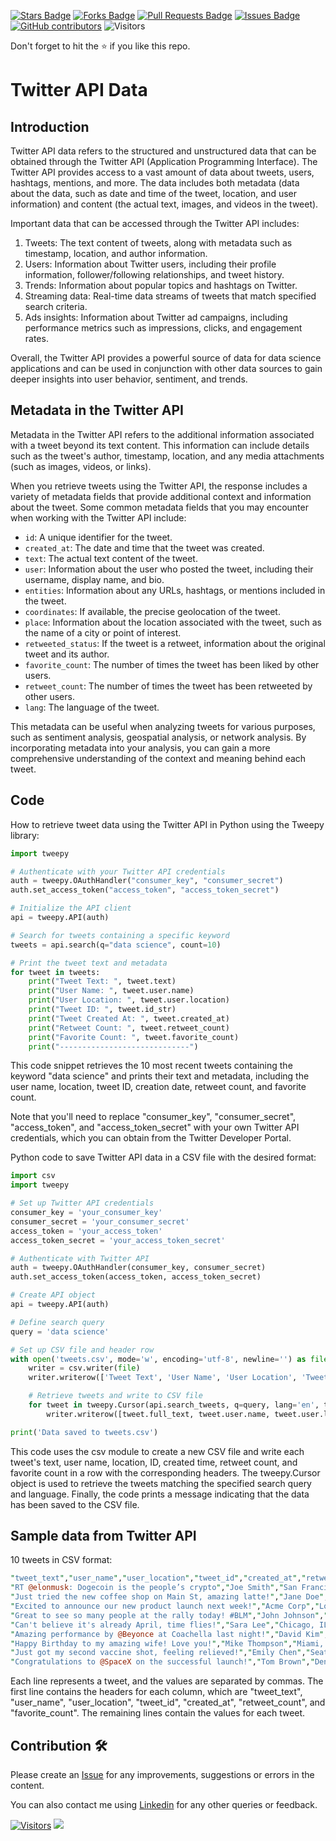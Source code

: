 <a href="https://github.com/drshahizan/special-topic-data-engineering/stargazers"><img src="https://img.shields.io/github/stars/drshahizan/special-topic-data-engineering" alt="Stars Badge"/></a>
<a href="https://github.com/drshahizan/special-topic-data-engineering/network/members"><img src="https://img.shields.io/github/forks/drshahizan/special-topic-data-engineering" alt="Forks Badge"/></a>
<a href="https://github.com/drshahizan/special-topic-data-engineering/pulls"><img src="https://img.shields.io/github/issues-pr/drshahizan/special-topic-data-engineering" alt="Pull Requests Badge"/></a>
<a href="https://github.com/drshahizan/special-topic-data-engineering/issues"><img src="https://img.shields.io/github/issues/drshahizan/special-topic-data-engineering" alt="Issues Badge"/></a>
<a href="https://github.com/drshahizan/special-topic-data-engineering/graphs/contributors"><img alt="GitHub contributors" src="https://img.shields.io/github/contributors/drshahizan/special-topic-data-engineering?color=2b9348"></a>
![Visitors](https://api.visitorbadge.io/api/visitors?path=https%3A%2F%2Fgithub.com%2Fdrshahizan%2Fspecial-topic-data-engineering&labelColor=%23d9e3f0&countColor=%23697689&style=flat)

Don't forget to hit the :star: if you like this repo.

# Twitter API Data

## Introduction
Twitter API data refers to the structured and unstructured data that can be obtained through the Twitter API (Application Programming Interface). The Twitter API provides access to a vast amount of data about tweets, users, hashtags, mentions, and more. The data includes both metadata (data about the data, such as date and time of the tweet, location, and user information) and content (the actual text, images, and videos in the tweet).


Important data that can be accessed through the Twitter API includes:

1. Tweets: The text content of tweets, along with metadata such as timestamp, location, and author information.
2. Users: Information about Twitter users, including their profile information, follower/following relationships, and tweet history.
3. Trends: Information about popular topics and hashtags on Twitter.
4. Streaming data: Real-time data streams of tweets that match specified search criteria.
5. Ads insights: Information about Twitter ad campaigns, including performance metrics such as impressions, clicks, and engagement rates.

Overall, the Twitter API provides a powerful source of data for data science applications and can be used in conjunction with other data sources to gain deeper insights into user behavior, sentiment, and trends.

## Metadata in the Twitter API
Metadata in the Twitter API refers to the additional information associated with a tweet beyond its text content. This information can include details such as the tweet's author, timestamp, location, and any media attachments (such as images, videos, or links).

When you retrieve tweets using the Twitter API, the response includes a variety of metadata fields that provide additional context and information about the tweet. Some common metadata fields that you may encounter when working with the Twitter API include:

- `id`: A unique identifier for the tweet.
- `created_at`: The date and time that the tweet was created.
- `text`: The actual text content of the tweet.
- `user`: Information about the user who posted the tweet, including their username, display name, and bio.
- `entities`: Information about any URLs, hashtags, or mentions included in the tweet.
- `coordinates`: If available, the precise geolocation of the tweet.
- `place`: Information about the location associated with the tweet, such as the name of a city or point of interest.
- `retweeted_status`: If the tweet is a retweet, information about the original tweet and its author.
- `favorite_count`: The number of times the tweet has been liked by other users.
- `retweet_count`: The number of times the tweet has been retweeted by other users.
- `lang`: The language of the tweet.

This metadata can be useful when analyzing tweets for various purposes, such as sentiment analysis, geospatial analysis, or network analysis. By incorporating metadata into your analysis, you can gain a more comprehensive understanding of the context and meaning behind each tweet.

## Code
How to retrieve tweet data using the Twitter API in Python using the Tweepy library:

```python
import tweepy

# Authenticate with your Twitter API credentials
auth = tweepy.OAuthHandler("consumer_key", "consumer_secret")
auth.set_access_token("access_token", "access_token_secret")

# Initialize the API client
api = tweepy.API(auth)

# Search for tweets containing a specific keyword
tweets = api.search(q="data science", count=10)

# Print the tweet text and metadata
for tweet in tweets:
    print("Tweet Text: ", tweet.text)
    print("User Name: ", tweet.user.name)
    print("User Location: ", tweet.user.location)
    print("Tweet ID: ", tweet.id_str)
    print("Tweet Created At: ", tweet.created_at)
    print("Retweet Count: ", tweet.retweet_count)
    print("Favorite Count: ", tweet.favorite_count)
    print("-----------------------------")
```
This code snippet retrieves the 10 most recent tweets containing the keyword "data science" and prints their text and metadata, including the user name, location, tweet ID, creation date, retweet count, and favorite count.

Note that you'll need to replace "consumer_key", "consumer_secret", "access_token", and "access_token_secret" with your own Twitter API credentials, which you can obtain from the Twitter Developer Portal.

Python code to save Twitter API data in a CSV file with the desired format:

```python
import csv
import tweepy

# Set up Twitter API credentials
consumer_key = 'your_consumer_key'
consumer_secret = 'your_consumer_secret'
access_token = 'your_access_token'
access_token_secret = 'your_access_token_secret'

# Authenticate with Twitter API
auth = tweepy.OAuthHandler(consumer_key, consumer_secret)
auth.set_access_token(access_token, access_token_secret)

# Create API object
api = tweepy.API(auth)

# Define search query
query = 'data science'

# Set up CSV file and header row
with open('tweets.csv', mode='w', encoding='utf-8', newline='') as file:
    writer = csv.writer(file)
    writer.writerow(['Tweet Text', 'User Name', 'User Location', 'Tweet ID', 'Tweet Created At', 'Retweet Count', 'Favorite Count'])

    # Retrieve tweets and write to CSV file
    for tweet in tweepy.Cursor(api.search_tweets, q=query, lang='en', tweet_mode='extended').items(10):
        writer.writerow([tweet.full_text, tweet.user.name, tweet.user.location, tweet.id_str, tweet.created_at, tweet.retweet_count, tweet.favorite_count])

print('Data saved to tweets.csv')
```

This code uses the csv module to create a new CSV file and write each tweet's text, user name, location, ID, created time, retweet count, and favorite count in a row with the corresponding headers. The tweepy.Cursor object is used to retrieve the tweets matching the specified search query and language. Finally, the code prints a message indicating that the data has been saved to the CSV file.

## Sample data from Twitter API
10 tweets in CSV format:

```perl
"tweet_text","user_name","user_location","tweet_id","created_at","retweet_count","favorite_count"
"RT @elonmusk: Dogecoin is the people’s crypto","Joe Smith","San Francisco, CA","1381645365401705984","2021-04-12 17:52:20",100,200
"Just tried the new coffee shop on Main St, amazing latte!","Jane Doe","New York, NY","1381632902844738049","2021-04-12 17:02:55",5,10
"Excited to announce our new product launch next week!","Acme Corp","Los Angeles, CA","1381609371602316802","2021-04-12 15:29:23",50,100
"Great to see so many people at the rally today! #BLM","John Johnson","Washington, D.C.","1381584639822476801","2021-04-12 13:50:05",20,50
"Can't believe it's already April, time flies!","Sara Lee","Chicago, IL","1381582737890161153","2021-04-12 13:42:31",2,5
"Amazing performance by @Beyonce at Coachella last night!","David Kim","Houston, TX","1381568738025341445","2021-04-12 12:47:00",30,60
"Happy Birthday to my amazing wife! Love you!","Mike Thompson","Miami, FL","1381563491488389634","2021-04-12 12:26:10",10,25
"Just got my second vaccine shot, feeling relieved!","Emily Chen","Seattle, WA","1381539308136984065","2021-04-12 10:50:00",15,30
"Congratulations to @SpaceX on the successful launch!","Tom Brown","Denver, CO","1381522180665212420","2021-04-12 09:42:00",40,80
```

Each line represents a tweet, and the values are separated by commas. The first line contains the headers for each column, which are "tweet_text", "user_name", "user_location", "tweet_id", "created_at", "retweet_count", and "favorite_count". The remaining lines contain the values for each tweet.

## Contribution 🛠️
Please create an [Issue](https://github.com/drshahizan/special-topic-data-engineering/issues) for any improvements, suggestions or errors in the content.

You can also contact me using [Linkedin](https://www.linkedin.com/in/drshahizan/) for any other queries or feedback.

[![Visitors](https://api.visitorbadge.io/api/visitors?path=https%3A%2F%2Fgithub.com%2Fdrshahizan&labelColor=%23697689&countColor=%23555555&style=plastic)](https://visitorbadge.io/status?path=https%3A%2F%2Fgithub.com%2Fdrshahizan)
![](https://hit.yhype.me/github/profile?user_id=81284918)

